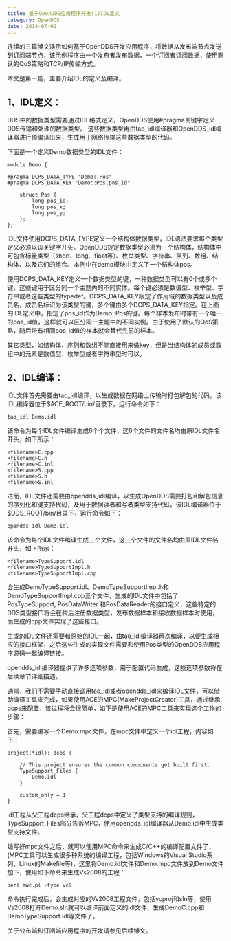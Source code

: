 ```yaml
---
title: 基于OpenDDS应用程序开发(1)IDL定义
category: OpenDDS
date: 2014-07-02
---
```


连续的三篇博文演示如何基于OpenDDS开发应用程序，将数据从发布端节点发送到订阅端节点，该示例程序由一个发布者发布数据，一个订阅者订阅数据，使用默认的QoS策略和TCP/IP传输方式。

本文是第一篇，主要介绍IDL的定义及编译。

## 1、IDL定义：

DDS中的数据类型需要通过IDL格式定义，OpenDDS使用#pragma关键字定义DDS传输和处理的数据类型。
这些数据类型再由tao_idl编译器和OpenDDS_idl编译器进行预编译出来，生成用于网络传输这些数据类型的代码。

下面是一个定义Demo数据类型的IDL文件：
```
module Demo {

#pragma DCPS_DATA_TYPE "Demo::Pos"
#pragma DCPS_DATA_KEY "Demo::Pos.pos_id"

    struct Pos {
        long pos_id;
        long pos_x;
        long pos_y;
    };
};
```
IDL文件使用DCPS_DATA_TYPE定义一个结构体数据类型，IDL语法要求每个类型定义必须以该关键字开头。OpenDDS规定数据类型必须为一个结构体，结构体中可包含标量类型（short、long、float等）、枚举类型、字符串、队列、数组、结构体、以及它们的组合。本例中在demo模块中定义了一个结构体pos。

使用DCPS_DATA_KEY定义一个数据类型的键，一种数据类型可以有0个或多个键，这些键用于区分同一个主题内的不同实体。每个键必须是数值型、枚举型、字符串或者这些类型的typedef。DCPS_DATA_KEY限定了作用域的数据类型以及成员名，成员名标识为该类型的键，多个键由多个DCPS_DATA_KEY指定。在上面的IDL定义中，指定了pos_id作为Demo::Pos的键。每个样本发布时带有一个唯一的pos_id值，这样就可以区分同一主题中的不同实例。由于使用了默认的QoS策略，随后带有相同pos_id值的样本就会替代先前的样本。

其它类型，如结构体、序列和数组不能直接用来做key，但是当结构体的成员或数组中的元素是数值型、枚举型或者字符串型时可以。

## 2、IDL编译：

IDL文件首先需要由tao_idl编译，以生成数据在网络上传输时打包解包的代码，该IDL编译器位于$ACE_ROOT/bin/目录下，运行命令如下：
```
tao_idl Demo.idl
```
该命令为每个IDL文件编译生成6个个文件，这6个文件的文件名均由原IDL文件名开头，如下所示：
```
<filename>C.cpp
<filename>C.h
<filename>C.inl
<filename>S.cpp
<filename>S.h
<filename>S.inl
```
进而，IDL文件还需要由opendds_idl编译，以生成OpenDDS需要打包和解包信息的序列化和键支持代码，及用于数据读者和写者类型支持代码，该IDL编译器位于$DDS_ROOT/bin/目录下，运行命令如下：
```
opendds_idl Demo.idl
```
该命令为每个IDL文件编译生成三个文件，这三个文件的文件名均由原IDL文件名开头，如下所示：
```
<filename>TypeSupport.idl
<filename>TypeSupportImpl.h
<filename>TypeSupportImpl.cpp
```
会生成DemoTypeSupport.idl、DemoTypeSupportImpl.h和DemoTypeSupportImpl.cpp三个文件，生成的IDL文件中包括了PosTypeSupport, PosDataWriter 和PosDataReader的接口定义，这些特定的DDS类型接口将会在稍后注册数据类型，发布数据样本和接收数据样本时使用，而生成的cpp文件实现了这些接口。

生成的IDL文件还需要和原始的IDL一起，由tao_idl编译器再次编译，以便生成相应的接口框架，之后这些生成的实现文件需要和使用Pos类型的OpenDDS应用程序源码一起编译链接。

opendds_idl编译器提供了许多选项参数，用于配置代码生成，这些选项参数将在后续章节详细描述。

通常，我们不需要手动直接调用tao_idl或者opendds_idl来编译IDL文件，可以借助编译工具来完成，如果使用ACE的MPC(MakeProjectCreator)工具，通过继承dcps来配置，该过程将会很简单，如下是使用ACE的MPC工具来实现这个工作的步骤：

首先，需要编写一个Demo.mpc文件，在mpc文件中定义一个idl工程，内容如下：
```
project(*idl): dcps {

    // This project ensures the common components get built first.
    TypeSupport_Files {
        Demo.idl
    }

    custom_only = 1
}
```
idl工程从父工程dcps继承，父工程dcps中定义了类型支持的编译规则，TypeSupport_Files部分告诉MPC，使用opendds_idl编译器从Demo.idl中生成类型支持文件。

编写好mpc文件之后，就可以使用MPC命令来生成C/C++的编译配置文件了，(MPC工具可以生成很多种系统的编译工程，包括Windows的Visual Studio系列，Linux的Makefile等)，这里将Demo.idl文件和Demo.mpc文件放到Demo文件加下，使用如下命令来生成Vs2008的工程：
```
perl mwc.pl -type vc9
```
命令执行完成后，会生成对应的Vs2008工程文件，包括vcproj和sln等，使用Vs2008打开Demo.sln就可以编译前面定义的idl文件，生成DemoC.cpp和DemoTypeSupport.idl等文件了。

关于公布端和订阅端应用程序的开发请参见后续博文。